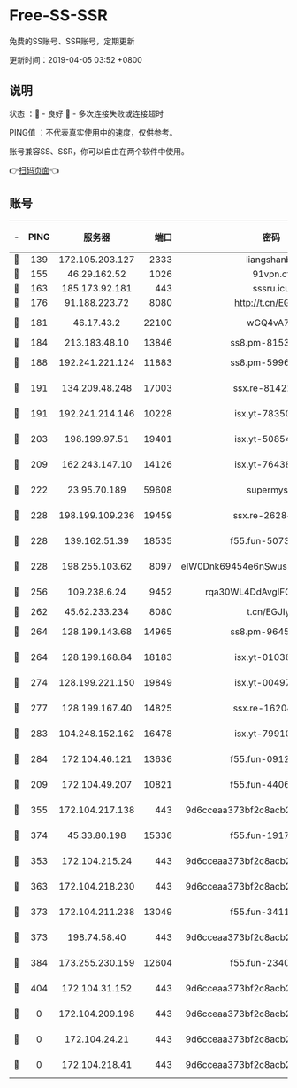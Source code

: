 # Free-SS-SSR

免费的SS账号、SSR账号，定期更新

更新时间：2019-04-05 03:52 +0800

## 说明

状态     ：🙂 - 良好 🙁 - 多次连接失败或连接超时

PING值   ：不代表真实使用中的速度，仅供参考。

账号兼容SS、SSR，你可以自由在两个软件中使用。

👉[扫码页面](https://liesauer.github.io/Free-SS-SSR/)👈

## 账号

|-|PING|服务器|端口|密码|加密方式|区域|
|:----:|:----:|:-----:|-----:|:----:|:----:|:----:|
|🙂|139|172.105.203.127|2333|liangshanbo|chacha20|JP|
|🙂|155|46.29.162.52|1026|91vpn.cf|rc4-md5|RU|
|🙂|163|185.173.92.181|443|sssru.icu|rc4-md5|RU|
|🙂|176|91.188.223.72|8080|http://t.cn/EGJIyrl|rc4-md5|RU|
|🙂|181|46.17.43.2|22100|wGQ4vA7D|aes-256-gcm|RU|
|🙂|184|213.183.48.10|13846|ss8.pm-81534846|rc4-md5|RU|
|🙂|188|192.241.221.124|11883|ss8.pm-59969205|aes-256-cfb|US|
|🙂|191|134.209.48.248|17003|ssx.re-81422235|aes-256-cfb|US|
|🙂|191|192.241.214.146|10228|isx.yt-78350737|aes-256-cfb|US|
|🙂|203|198.199.97.51|19401|isx.yt-50854256|aes-256-cfb|US|
|🙂|209|162.243.147.10|14126|isx.yt-76438840|aes-256-cfb|US|
|🙂|222|23.95.70.189|59608|supermyssr|chacha20-ietf|US|
|🙂|228|198.199.109.236|19459|ssx.re-26284285|aes-256-cfb|US|
|🙂|228|139.162.51.39|18535|f55.fun-50730747|aes-256-cfb|SG|
|🙂|228|198.255.103.62|8097|eIW0Dnk69454e6nSwuspv9DmS201tQ0D|aes-256-cfb|US|
|🙂|256|109.238.6.24|9452|rqa30WL4DdAvgIFG6Fs3znzTa|aes-256-cfb|FR|
|🙂|262|45.62.233.234|8080|t.cn/EGJIyrl|rc4-md5|CA|
|🙂|264|128.199.143.68|14965|ss8.pm-96456884|aes-256-cfb|SG|
|🙂|264|128.199.168.84|18183|isx.yt-01036381|aes-256-cfb|SG|
|🙂|274|128.199.221.150|19849|isx.yt-00497856|aes-256-cfb|SG|
|🙂|277|128.199.167.40|14825|ssx.re-16204050|aes-256-cfb|SG|
|🙂|283|104.248.152.162|16478|isx.yt-79910339|aes-256-cfb|SG|
|🙂|284|172.104.46.121|13636|f55.fun-09121749|aes-256-cfb|SG|
|🙂|209|172.104.49.207|10821|f55.fun-44065715|aes-256-cfb|SG|
|🙂|355|172.104.217.138|443|9d6cceaa373bf2c8acb22e60b6a58be6|aes-256-cfb|US|
|🙂|374|45.33.80.198|15336|f55.fun-19171645|aes-256-cfb|US|
|🙁|353|172.104.215.24|443|9d6cceaa373bf2c8acb22e60b6a58be6|aes-256-cfb|US|
|🙁|363|172.104.218.230|443|9d6cceaa373bf2c8acb22e60b6a58be6|aes-256-cfb|US|
|🙁|373|172.104.211.238|13049|f55.fun-34116982|aes-256-cfb|US|
|🙁|373|198.74.58.40|443|9d6cceaa373bf2c8acb22e60b6a58be6|aes-256-cfb|US|
|🙁|384|173.255.230.159|12604|f55.fun-23403272|aes-256-cfb|US|
|🙁|404|172.104.31.152|443|9d6cceaa373bf2c8acb22e60b6a58be6|aes-256-cfb|US|
|🙁|0|172.104.209.198|443|9d6cceaa373bf2c8acb22e60b6a58be6|aes-256-cfb|US|
|🙁|0|172.104.24.21|443|9d6cceaa373bf2c8acb22e60b6a58be6|aes-256-cfb|US|
|🙁|0|172.104.218.41|443|9d6cceaa373bf2c8acb22e60b6a58be6|aes-256-cfb|US|
